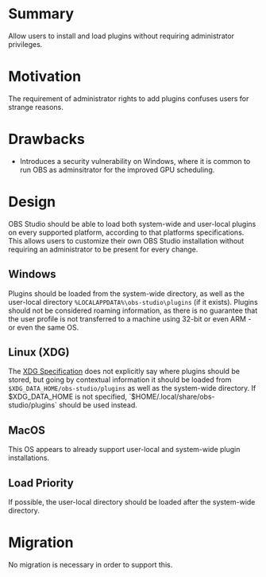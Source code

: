 # Summary
Allow users to install and load plugins without requiring administrator privileges.

# Motivation
The requirement of administrator rights to add plugins confuses users for strange reasons.

# Drawbacks
- Introduces a security vulnerability on Windows, where it is common to run OBS as adminsitrator for the improved GPU scheduling.

# Design
OBS Studio should be able to load both system-wide and user-local plugins on every supported platform, according to that platforms specifications. This allows users to customize their own OBS Studio installation without requiring an administrator to be present for every change.

## Windows
Plugins should be loaded from the system-wide directory, as well as the user-local directory `%LOCALAPPDATA%\obs-studio\plugins` (if it exists). Plugins should not be considered roaming information, as there is no guarantee that the user profile is not transferred to a machine using 32-bit or even ARM - or even the same OS.

## Linux (XDG)
The [XDG Specification](https://specifications.freedesktop.org/basedir-spec/basedir-spec-latest.html) does not explicitly say where plugins should be stored, but going by contextual information it should be loaded from `$XDG_DATA_HOME/obs-studio/plugins` as well as the system-wide directory. If $XDG_DATA_HOME is not specified, `$HOME/.local/share/obs-studio/plugins` should be used instead.

## MacOS
This OS appears to already support user-local and system-wide plugin installations.

## Load Priority
If possible, the user-local directory should be loaded after the system-wide directory.

# Migration
No migration is necessary in order to support this.
